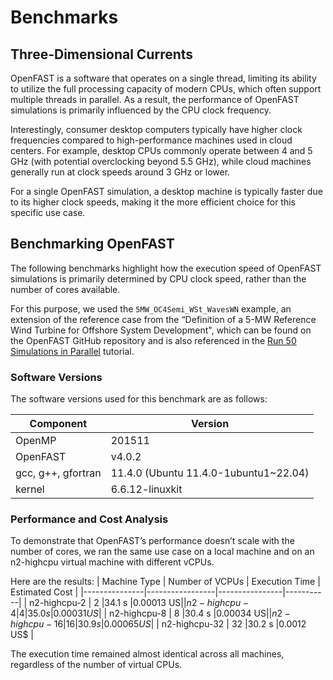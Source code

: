 # Benchmarks

## Three-Dimensional Currents
OpenFAST is a software that operates on a single thread, limiting its ability to utilize the full processing capacity of modern CPUs, which often support multiple threads in parallel. As a result, the performance of OpenFAST simulations is primarily influenced by the CPU clock frequency.

Interestingly, consumer desktop computers typically have higher clock frequencies compared to high-performance machines used in cloud centers. For example, desktop CPUs commonly operate between 4 and 5 GHz (with potential overclocking beyond 5.5 GHz), while cloud machines generally run at clock speeds around 3 GHz or lower.

For a single OpenFAST simulation, a desktop machine is typically faster due to its higher clock speeds, making it the more efficient choice for this specific use case.

## Benchmarking OpenFAST
The following benchmarks highlight how the execution speed of OpenFAST simulations is primarily determined by CPU clock speed, rather than the number of cores available.

For this purpose, we used the `5MW_OC4Semi_WSt_WavesWN` example, an extension of the reference case from the “Definition of a 5-MW Reference Wind Turbine for Offshore System Development",
which can be found on the OpenFAST GitHub repository and is also referenced in the [Run 50 Simulations in Parallel](https://inductiva.ai/guides/openfast/OpenFAST_advanced) tutorial.

### Software Versions
The software versions used for this benchmark are as follows:

| Component              | Version                               |
|------------------------|---------------------------------------|
| OpenMP                 | 201511                                |
| OpenFAST               | v4.0.2                                |
| gcc, g++, gfortran     | 11.4.0 (Ubuntu 11.4.0-1ubuntu1~22.04) |
| kernel                 | 6.6.12-linuxkit                       |


### Performance and Cost Analysis
To demonstrate that OpenFAST’s performance doesn’t scale with the number of cores, we ran the same use case on a local machine and on an n2-highcpu virtual machine with different vCPUs.

Here are the results:
| Machine Type  | Number of VCPUs | Execution Time | Estimated Cost |
|---------------|-----------------|----------------|-----------|
| n2-highcpu-2  | 2               |34.1 s          |0.00013 US$|
| n2-highcpu-4  | 4               |35.0 s          |0.00031 US$|
| n2-highcpu-8  | 8               |30.4 s          |0.00034 US$|
| n2-highcpu-16 | 16              |30.9 s          |0.00065 US$|
| n2-highcpu-32 | 32              |30.2 s          |0.0012 US$ |

The execution time remained almost identical across all machines, regardless of the number of virtual CPUs.

